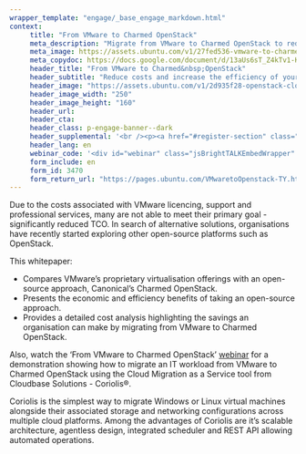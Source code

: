 ```yaml
---
wrapper_template: "engage/_base_engage_markdown.html"
context:
     title: "From VMware to Charmed OpenStack"
     meta_description: "Migrate from VMware to Charmed OpenStack to reduce costs and increase infrastructure efficiency."
     meta_image: https://assets.ubuntu.com/v1/27fed536-vmware-to-charmed-openstack-social.jpg
     meta_copydoc: https://docs.google.com/document/d/13aUs6sT_Z4kTv1-KiISD22yqh_1VOw9xLLqEMftJZyU/edit
     header_title: "From VMware to Charmed&nbsp;OpenStack"
     header_subtitle: "Reduce costs and increase the efficiency of your infrastructure with open source adoption"
     header_image: "https://assets.ubuntu.com/v1/2d935f28-openstack-cloud.svg"
     header_image_width: "250"
     header_image_height: "160"
     header_url:
     header_cta:
     header_class: p-engage-banner--dark
     header_supplemental: '<br /><p><a href="#register-section" class="p-button--positive">Download the whitepaper</a> <a href="#webinar" class="p-button--neutral">Watch the webinar</a></p>'
     header_lang: en
     webinar_code: '<div id="webinar" class="jsBrightTALKEmbedWrapper" style="width:100%; height:100%; position:relative;background: #ffffff;"><script class="jsBrightTALKEmbedConfig" type="application/json">{ "channelId" : 6793, "language": "en-US", "commId" : 348935, "displayMode" : "standalone", "height" : "auto" }</script><script src="https://www.brighttalk.com/clients/js/player-embed/player-embed.js" class="jsBrightTALKEmbed"></script></div>'
     form_include: en
     form_id: 3470
     form_return_url: "https://pages.ubuntu.com/VMwaretoOpenstack-TY.html"
---
```


Due to the costs associated with VMware licencing, support and professional services, many are not able to meet their primary goal - significantly reduced TCO. In search of alternative solutions, organisations have recently started exploring other open-source platforms such as OpenStack.

This whitepaper:

<ul class="p-list">
     <li class="p-list__item is-ticked">Compares VMware’s proprietary virtualisation offerings with an open-source approach, Canonical’s Charmed OpenStack.</li>
     <li class="p-list__item is-ticked">Presents the economic and efficiency benefits of taking an open-source approach.</li>
     <li class="p-list__item is-ticked">Provides a detailed cost analysis highlighting the savings an organisation can make by migrating from VMware to Charmed OpenStack.</li>
</ul>

Also, watch the ‘From VMware to Charmed OpenStack’ <a href="#webinar">webinar</a> for a demonstration showing how to migrate an IT workload from VMware to Charmed OpenStack using the Cloud Migration as a Service tool from Cloudbase Solutions - Coriolis®.

Coriolis is the simplest way to migrate Windows or Linux virtual machines alongside their associated storage and networking configurations across multiple cloud platforms. Among the advantages of Coriolis are it’s scalable architecture, agentless design, integrated scheduler and REST API allowing automated operations.
